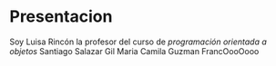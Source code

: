 # Presentacion


Soy Luisa Rincón la profesor del curso de *programación orientada a objetos* Santiago Salazar Gil Maria Camila Guzman FrancOooOooo

